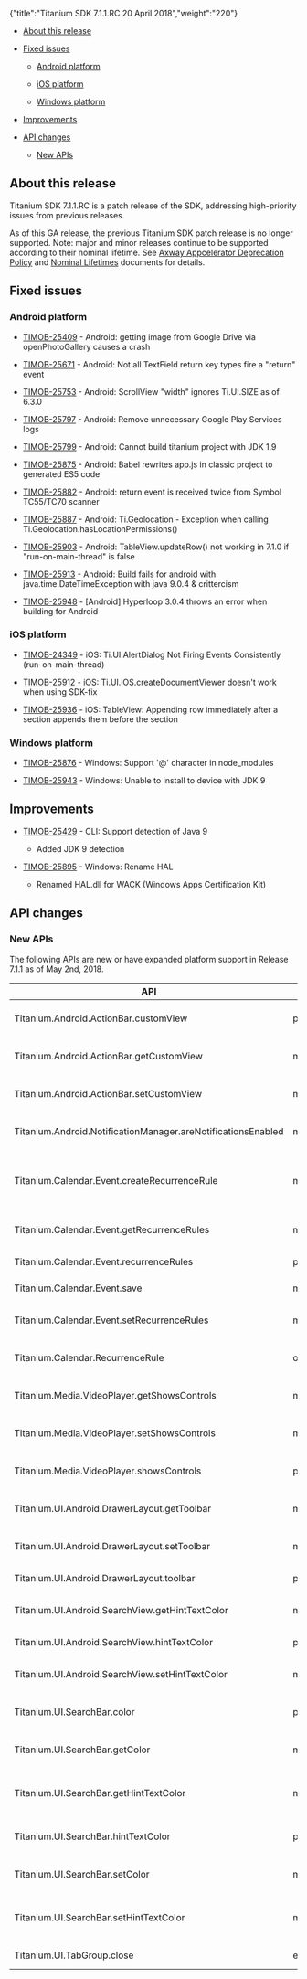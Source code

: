 {"title":"Titanium SDK 7.1.1.RC 20 April 2018","weight":"220"}

* [About this release](#about-this-release)

* [Fixed issues](#fixed-issues)

    * [Android platform](#android-platform)

    * [iOS platform](#ios-platform)

    * [Windows platform](#windows-platform)

* [Improvements](#improvements)

* [API changes](#api-changes)

    * [New APIs](#new-apis)

## About this release

Titanium SDK 7.1.1.RC is a patch release of the SDK, addressing high-priority issues from previous releases.

As of this GA release, the previous Titanium SDK patch release is no longer supported. Note: major and minor releases continue to be supported according to their nominal lifetime. See [Axway Appcelerator Deprecation Policy](/docs/appc/AMPLIFY_Appcelerator_Services_Overview/Axway_Appcelerator_Deprecation_Policy/) and [Nominal Lifetimes](/docs/appc/AMPLIFY_Appcelerator_Services_Overview/Axway_Appcelerator_Product_Lifecycle/#nominal-lifetimes) documents for details.

## Fixed issues

### Android platform

* [TIMOB-25409](https://jira.appcelerator.org/browse/TIMOB-25409) - Android: getting image from Google Drive via openPhotoGallery causes a crash

* [TIMOB-25671](https://jira.appcelerator.org/browse/TIMOB-25671) - Android: Not all TextField return key types fire a "return" event

* [TIMOB-25753](https://jira.appcelerator.org/browse/TIMOB-25753) - Android: ScrollView "width" ignores Ti.UI.SIZE as of 6.3.0

* [TIMOB-25797](https://jira.appcelerator.org/browse/TIMOB-25797) - Android: Remove unnecessary Google Play Services logs

* [TIMOB-25799](https://jira.appcelerator.org/browse/TIMOB-25799) - Android: Cannot build titanium project with JDK 1.9

* [TIMOB-25875](https://jira.appcelerator.org/browse/TIMOB-25875) - Android: Babel rewrites app.js in classic project to generated ES5 code

* [TIMOB-25882](https://jira.appcelerator.org/browse/TIMOB-25882) - Android: return event is received twice from Symbol TC55/TC70 scanner

* [TIMOB-25887](https://jira.appcelerator.org/browse/TIMOB-25887) - Android: Ti.Geolocation - Exception when calling Ti.Geolocation.hasLocationPermissions()

* [TIMOB-25903](https://jira.appcelerator.org/browse/TIMOB-25903) - Android: TableView.updateRow() not working in 7.1.0 if "run-on-main-thread" is false

* [TIMOB-25913](https://jira.appcelerator.org/browse/TIMOB-25913) - Android: Build fails for android with java.time.DateTimeException with java 9.0.4 & crittercism

* [TIMOB-25948](https://jira.appcelerator.org/browse/TIMOB-25948) - \[Android\] Hyperloop 3.0.4 throws an error when building for Android

### iOS platform

* [TIMOB-24349](https://jira.appcelerator.org/browse/TIMOB-24349) - iOS: Ti.UI.AlertDialog Not Firing Events Consistently (run-on-main-thread)

* [TIMOB-25912](https://jira.appcelerator.org/browse/TIMOB-25912) - iOS: Ti.UI.iOS.createDocumentViewer doesn't work when using SDK-fix

* [TIMOB-25936](https://jira.appcelerator.org/browse/TIMOB-25936) - iOS: TableView: Appending row immediately after a section appends them before the section

### Windows platform

* [TIMOB-25876](https://jira.appcelerator.org/browse/TIMOB-25876) - Windows: Support '@' character in node\_modules

* [TIMOB-25943](https://jira.appcelerator.org/browse/TIMOB-25943) - Windows: Unable to install to device with JDK 9

## Improvements

* [TIMOB-25429](https://jira.appcelerator.org/browse/TIMOB-25429) - CLI: Support detection of Java 9

    * Added JDK 9 detection

* [TIMOB-25895](https://jira.appcelerator.org/browse/TIMOB-25895) - Windows: Rename HAL

    * Renamed HAL.dll for WACK (Windows Apps Certification Kit)

## API changes

### New APIs

The following APIs are new or have expanded platform support in Release 7.1.1 as of May 2nd, 2018.

| API | Type | Notes |
| --- | --- | --- |
| Titanium.Android.ActionBar.customView | property | Sets a view to be used for a custom navigation mode. (New API, supported on Android.) |
| Titanium.Android.ActionBar.getCustomView | method | Gets the value of the Titanium.Android.ActionBar.customView property. (New API, supported on Android.) |
| Titanium.Android.ActionBar.setCustomView | method | Sets the value of the Titanium.Android.ActionBar.customView property. (New API, supported on Android.) |
| Titanium.Android.NotificationManager.areNotificationsEnabled | method | Returns whether showing notifications is enabled for the application. (New API, supported on Android.) |
| Titanium.Calendar.Event.createRecurrenceRule | method | Creates an recurrence pattern for a recurring event.All of the properties for the recurrence rule must be set during creation. The recurrence rule properties cannot be modified. (Added support for Android.) |
| Titanium.Calendar.Event.getRecurrenceRules | method | Gets the value of the Titanium.Calendar.Event.recurrenceRules property. (Added support for Android.) |
| Titanium.Calendar.Event.recurrenceRules | property | The recurrence rules for the calendar item. (Added support for Android.) |
| Titanium.Calendar.Event.save | method | Saves changes to an event permanently. (Added support for Android.) |
| Titanium.Calendar.Event.setRecurrenceRules | method | Sets the value of the Titanium.Calendar.Event.recurrenceRules property. (Added support for Android.) |
| Titanium.Calendar.RecurrenceRule | object | An object that is used to describe the recurrence pattern for a recurring event. (Added support for Android.) |
| Titanium.Media.VideoPlayer.getShowsControls | method | Gets the value of the Titanium.Media.VideoPlayer.showsControls property. (Added support for Android.) |
| Titanium.Media.VideoPlayer.setShowsControls | method | Sets the value of the Titanium.Media.VideoPlayer.showsControls property. (Added support for Android.) |
| Titanium.Media.VideoPlayer.showsControls | property | Whether or not the receiver shows playback controls. Default is true. (Added support for Android.) |
| Titanium.UI.Android.DrawerLayout.getToolbar | method | Gets the value of the Titanium.UI.Android.DrawerLayout.toolbar property. (New API, supported on Android.) |
| Titanium.UI.Android.DrawerLayout.setToolbar | method | Sets the value of the Titanium.UI.Android.DrawerLayout.toolbar property. (New API, supported on Android.) |
| Titanium.UI.Android.DrawerLayout.toolbar | property | A Toolbar instance to use as a toolbar. (New API, supported on Android.) |
| Titanium.UI.Android.SearchView.getHintTextColor | method | Gets the value of the Titanium.UI.Android.SearchView.hintTextColor property. (New API, supported on Android.) |
| Titanium.UI.Android.SearchView.hintTextColor | property | Color of hint text that displays when field is empty. (New API, supported on Android.) |
| Titanium.UI.Android.SearchView.setHintTextColor | method | Sets the value of the Titanium.UI.Android.SearchView.hintTextColor property. (New API, supported on Android.) |
| Titanium.UI.SearchBar.color | property | Color of the text in this text field, as a color name or hex triplet. (New API, supported on Android, iPhone and iPad.) |
| Titanium.UI.SearchBar.getColor | method | Gets the value of the Titanium.UI.SearchBar.color property. (New API, supported on Android, iPhone and iPad.) |
| Titanium.UI.SearchBar.getHintTextColor | method | Gets the value of the Titanium.UI.SearchBar.hintTextColor property. (New API, supported on Android, iPhone and iPad.) |
| Titanium.UI.SearchBar.hintTextColor | property | Hint text color to display when the field is empty. (New API, supported on Android, iPhone and iPad.) |
| Titanium.UI.SearchBar.setColor | method | Sets the value of the Titanium.UI.SearchBar.color property. (New API, supported on Android, iPhone and iPad.) |
| Titanium.UI.SearchBar.setHintTextColor | method | Sets the value of the Titanium.UI.SearchBar.hintTextColor property. (New API, supported on Android, iPhone and iPad.) |
| Titanium.UI.TabGroup.close | event | Fired when the tab group is closed. (Added support for Android.) |
